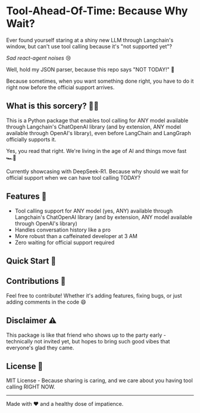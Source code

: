 # Tool-Ahead-Of-Time: Because Why Wait?
Ever found yourself staring at a shiny new LLM through Langchain's window, but can't use tool calling because it's "not supported yet"? 

*Sad react-agent noises* 😢

Well, hold my JSON parser, because this repo says "NOT TODAY!" 🦾

Because sometimes, when you want something done right, you have to do it right now before the official support arrives.

## What is this sorcery? 🧙‍♂️

This is a Python package that enables tool calling for ANY model available through Langchain's ChatOpenAI library (and by extension, ANY model available through OpenAI's library), even before LangChain and LangGraph officially supports it. 

Yes, you read that right. We're living in the age of AI and things move fast 🏎️💨

Currently showcasing with DeepSeek-R1. Because why should we wait for official support when we can have tool calling TODAY?

## Features 🌟

- Tool calling support for ANY model (yes, ANY) available through Langchain's ChatOpenAI library (and by extension, ANY model available through OpenAI's library)
- Handles conversation history like a pro
- More robust than a caffeinated developer at 3 AM
- Zero waiting for official support required

## Quick Start 🚀



## Contributions 🤝

Feel free to contribute! Whether it's adding features, fixing bugs, or just adding comments in the code 😄

## Disclaimer ⚠️

This package is like that friend who shows up to the party early - technically not invited yet, but hopes to bring such good vibes that everyone's glad they came.

## License 📜

MIT License - Because sharing is caring, and we care about you having tool calling RIGHT NOW.

---

Made with ❤️ and a healthy dose of impatience.
